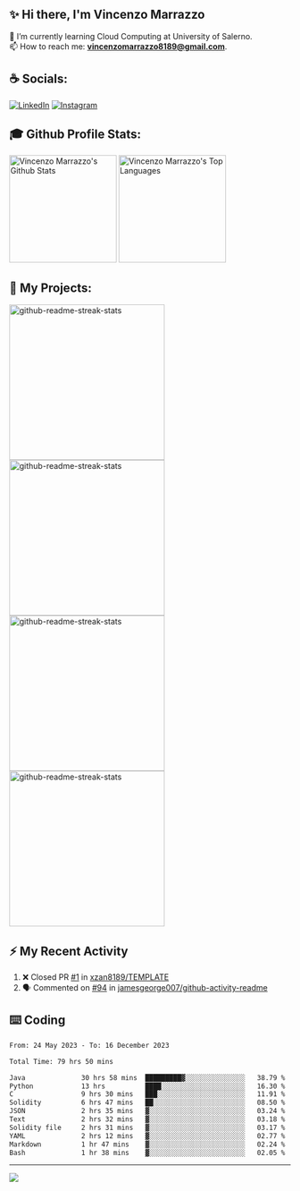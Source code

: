 ## ✨ Hi there, I'm Vincenzo Marrazzo

🌱 I’m currently learning Cloud Computing at University of Salerno.<br>
📫 How to reach me: **vincenzomarrazzo8189@gmail.com**.

<!-- Connect with me -->
## ☕ Socials:

[![LinkedIn](https://img.shields.io/badge/LinkedIn-%230077B5.svg?logo=linkedin&logoColor=white)](https://www.linkedin.com/in/vincenzo-marrazzo/)
[![Instagram](https://img.shields.io/badge/Instagram-%23E4405F.svg?logo=Instagram&logoColor=white)](https://www.instagram.com/xzan8189)

## 🎓 Github Profile Stats:

<a href="https://github.com/anuraghazra/github-readme-stats"><img alt="Vincenzo Marrazzo's Github Stats" src="https://denvercoder1-github-readme-stats.vercel.app/api/?username=xzan8189&show_icons=true&include_all_commits=true&count_private=true&theme=react&hide_border=true&bg_color=1F222E&title_color=F85D7F&icon_color=F8D866" height="192px"/></a>
<a href="https://github.com/anuraghazra/github-readme-stats"><img alt="Vincenzo Marrazzo's Top Languages" src="https://denvercoder1-github-readme-stats.vercel.app/api/top-langs/?username=xzan8189&langs_count=8&layout=compact&theme=react&hide_border=true&bg_color=1F222E&title_color=F85D7F&icon_color=F8D866&hide=Jupyter%20Notebook,Roff" height="192px"/></a>

## 🚀 My Projects:

<a href="https://github.com/xzan8189/Gym-IoT"><img width="278" src="https://denvercoder1-github-readme-stats.vercel.app/api/pin/?username=xzan8189&repo=Gym-IoT&theme=react&bg_color=1F222E&title_color=F85D7F&hide_border=true&icon_color=F8D866&show_icons=false" alt="github-readme-streak-stats"></a>
<a href="https://github.com/xzan8189/CryptoBot"><img width="278" src="https://denvercoder1-github-readme-stats.vercel.app/api/pin/?username=xzan8189&repo=CryptoBot&theme=react&bg_color=1F222E&title_color=F85D7F&hide_border=true&icon_color=F8D866&show_icons=false" alt="github-readme-streak-stats"></a>
<a href="https://github.com/xzan8189/GameOfLife-mpi"><img width="278" src="https://denvercoder1-github-readme-stats.vercel.app/api/pin/?username=xzan8189&repo=GameOfLife-mpi&theme=react&bg_color=1F222E&title_color=F85D7F&hide_border=true&icon_color=F8D866&show_icons=false" alt="github-readme-streak-stats"></a>
<a href="https://github.com/xzan8189/Statistical-survey-of-university-salaries-2021"><img width="278" src="https://denvercoder1-github-readme-stats.vercel.app/api/pin/?username=xzan8189&repo=Statistical-survey-of-university-salaries-2021&theme=react&bg_color=1F222E&title_color=F85D7F&hide_border=true&icon_color=F8D866&show_icons=false" alt="github-readme-streak-stats"></a>

## ⚡ My Recent Activity
<!-- https://github.com/jamesgeorge007/github-activity-readme -->
<!--START_SECTION:activity-->
1. ❌ Closed PR [#1](https://github.com/xzan8189/TEMPLATE/pull/1) in [xzan8189/TEMPLATE](https://github.com/xzan8189/TEMPLATE)
2. 🗣 Commented on [#94](https://github.com/jamesgeorge007/github-activity-readme/issues/94#issuecomment-1534875973) in [jamesgeorge007/github-activity-readme](https://github.com/jamesgeorge007/github-activity-readme)
<!--END_SECTION:activity-->

## ⌨️ Coding
<!--START_SECTION:waka-->

```txt
From: 24 May 2023 - To: 16 December 2023

Total Time: 79 hrs 50 mins

Java              30 hrs 58 mins  █████████▓░░░░░░░░░░░░░░░   38.79 %
Python            13 hrs          ████░░░░░░░░░░░░░░░░░░░░░   16.30 %
C                 9 hrs 30 mins   ███░░░░░░░░░░░░░░░░░░░░░░   11.91 %
Solidity          6 hrs 47 mins   ██░░░░░░░░░░░░░░░░░░░░░░░   08.50 %
JSON              2 hrs 35 mins   ▓░░░░░░░░░░░░░░░░░░░░░░░░   03.24 %
Text              2 hrs 32 mins   ▓░░░░░░░░░░░░░░░░░░░░░░░░   03.18 %
Solidity file     2 hrs 31 mins   ▓░░░░░░░░░░░░░░░░░░░░░░░░   03.17 %
YAML              2 hrs 12 mins   ▓░░░░░░░░░░░░░░░░░░░░░░░░   02.77 %
Markdown          1 hr 47 mins    ▓░░░░░░░░░░░░░░░░░░░░░░░░   02.24 %
Bash              1 hr 38 mins    ▓░░░░░░░░░░░░░░░░░░░░░░░░   02.05 %
```

<!--END_SECTION:waka-->
---
<!-- Number of visitors -->
<a href="https://visitcount.itsvg.in">
  <img src="https://visitcount.itsvg.in/api?id=xzan8189&label=Profile%20Views&color=11&icon=5&pretty=false" />
</a>

